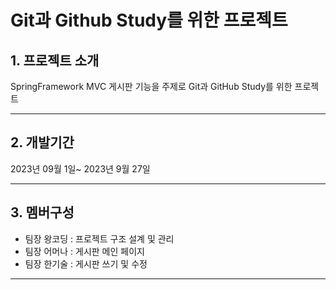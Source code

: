 # Git과 Github Study를 위한 프로젝트

## 1. 프로젝트 소개
SpringFramework MVC 게시판 기능을 주제로 Git과 GitHub Study를 위한 프로젝트

----

## 2. 개발기간
2023년 09월 1일~ 2023년 9월 27일

-----

## 3. 멤버구성
* 팀장 왕코딩 : 프로젝트 구조 설계 및 관리
* 팀장 어머나 : 게시판 메인 페이지
* 팀장 한기술 : 게시판 쓰기 및 수정
 
-----
